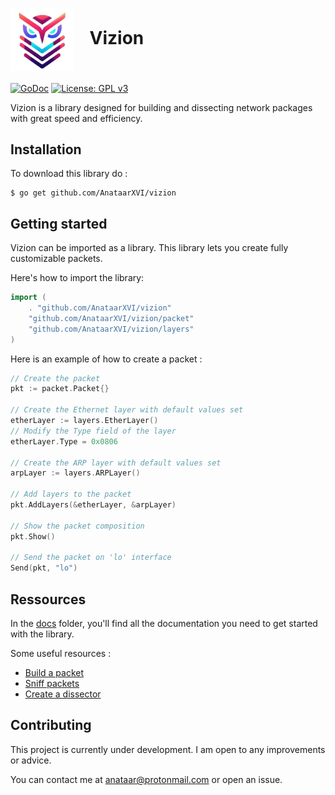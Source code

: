 # <img src="docs/vizion.png" width="100" valign="middle" alt="Vizion" /> &nbsp;&nbsp; Vizion

[![GoDoc](https://godoc.org/github.com/google/gopacket?status.svg)](https://godoc.org/github.com/AnataarXVI/vizion)
[![License: GPL v3](https://img.shields.io/badge/License-GPL%20v3-blue.svg)](LICENSE)

Vizion is a library designed for building and dissecting network packages with great speed and efficiency.

## Installation 

To download this library do :

```
$ go get github.com/AnataarXVI/vizion
```

## Getting started

Vizion can be imported as a library. This library lets you create fully customizable packets. 

Here's how to import the library:

```go
import (
    . "github.com/AnataarXVI/vizion"
    "github.com/AnataarXVI/vizion/packet"
    "github.com/AnataarXVI/vizion/layers"
)
```

Here is an example of how to create a packet :

```go
// Create the packet
pkt := packet.Packet{}

// Create the Ethernet layer with default values set
etherLayer := layers.EtherLayer()
// Modify the Type field of the layer
etherLayer.Type = 0x0806

// Create the ARP layer with default values set 
arpLayer := layers.ARPLayer()

// Add layers to the packet
pkt.AddLayers(&etherLayer, &arpLayer)

// Show the packet composition
pkt.Show()

// Send the packet on 'lo' interface
Send(pkt, "lo")
```


## Ressources

In the [docs](./docs) folder, you'll find all the documentation you need to get started with the library.

Some useful resources :

- [Build a packet](./docs/Build_packet.md)
- [Sniff packets](./docs/Sniff_packet.md)
- [Create a dissector](./docs/Create_dissector.md)


## Contributing

This project is currently under development. I am open to any improvements or advice. 

You can contact me at anataar@protonmail.com or open an issue.